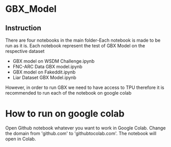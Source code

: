 # GBX_Model

## Instruction
<p1> There are four notebooks in the main folder-Each notebook is made to be run as it is. Each notebook represent the test of GBX Model on the respective dataset </p1>
<ul>
  <li> GBX model on WSDM Challenge.ipynb</li>
  <li>FNC-ARC Data GBX model.ipynb</li>
  <li>GBX model on Fakeddit.ipynb</li>
  <li> Liar Dataset GBX Model.ipynb</li>
</ul>

<p2> However, in order to run GBX we need to have access to TPU therefore it is recommended to run each of the notebook on google colab </p2>

<h1> How to run on google colab </h1>
<p3>Open Github notebook whatever you want to work in Google Colab. Change the domain from 'github.com' to 'githubtocolab.com'. The notebook will open in Colab.</p3>
